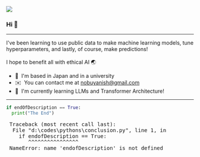 <img src="https://capsule-render.vercel.app/api?type=waving&color=add8e6&height=200&section=header&text=Nobuya%20Nishio&fontSize=90&fontColor=102c35" />
<!--https://github.com/kyechan99/capsule-render#readme -->

### Hi 👋 
------------------------------------

I've been learning to use public data to make machine learning models, tune hyperparameters, and lastly, of course, make predictions!
<br></br>
I hope to benefit all with ethical AI &#127759;

*   &#128510;  I'm based in Japan and in a university 
*   ✉️  You can contact me at [nobuyanish@gmail.com](mailto:nobuyanish@gmail.com)
*   🧠  I'm currently learning LLMs and Transformer Architecture!

------------------------------------
```python
if endOfDescription == True:
  print("The End")
```
<pre>
 Traceback (most recent call last):
  File "d:\codes\pythons\conclusion.py", line 1, in <module>
    if endofDescription == True:
       ^^^^^^^^^^^^^^^^
 NameError: name 'endofDescription' is not defined
</pre>
